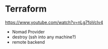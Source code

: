 # Terraform

https://www.youtube.com/watch?v=nLg7fpVcIv4

- Nomad Provider
- destroy (ssh into any machine?)
- remote backend

